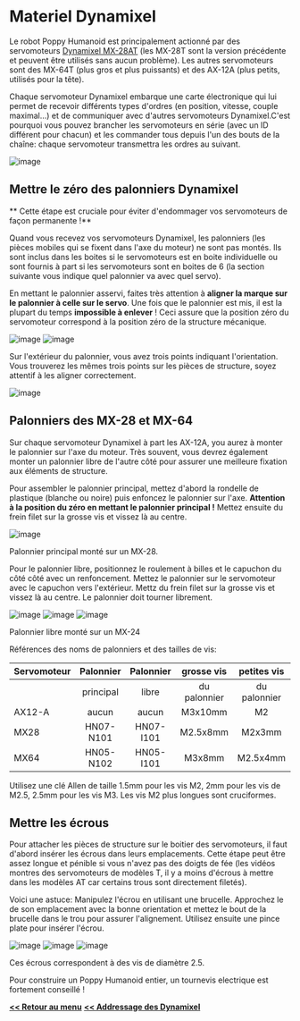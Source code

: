 # Materiel Dynamixel

Le robot Poppy Humanoid est principalement actionné par des servomoteurs [Dynamixel MX-28AT](http://www.generationrobots.com/fr/401858-servomotor-dynamixel-mx-28at.html) (les MX-28T sont la version précédente et peuvent être utilisés sans aucun problème). Les autres servomoteurs sont des MX-64T (plus gros et plus puissants) et des AX-12A (plus petits, utilisés pour la tête).

Chaque servomoteur Dynamixel embarque une carte électronique qui lui permet de recevoir différents types d'ordres (en position, vitesse, couple maximal...) et de communiquer avec d'autres servomoteurs Dynamixel.C'est pourquoi vous pouvez brancher les servomoteurs en série (avec un ID différent pour chacun) et les commander tous depuis l'un des bouts de la chaîne: chaque servomoteur transmettra les ordres au suivant.

![image](../en/img/daisy_link.JPG)

## Mettre le zéro des palonniers Dynamixel


** Cette étape est cruciale pour éviter d'endommager vos servomoteurs de façon permanente !**

Quand vous recevez vos servomoteurs Dynamixel, les palonniers (les pièces mobiles qui se fixent dans l'axe du moteur) ne sont pas montés. Ils sont inclus dans les boites si le servomoteurs est en boite individuelle ou sont fournis à part si les servomoteurs sont en boites de 6 (la section suivante vous indique quel palonnier va avec quel servo).

En mettant le palonnier asservi, faites très attention à **aligner la marque sur le palonnier à celle sur le servo**. Une fois que le palonnier est mis, il est la plupart du temps **impossible à enlever** ! Ceci assure que la position zéro du servomoteur correspond à la position zéro de la structure mécanique.

![image](../en/img/zero.JPG) ![image](../en/img/zero2.JPG)

Sur l'extérieur du palonnier, vous avez trois points indiquant l'orientation. Vous trouverez les mêmes trois points sur les pièces de structure, soyez attentif à les aligner correctement.

![image](../en/img/zero3.JPG)

## Palonniers des MX-28 et MX-64

Sur chaque servomoteur Dynamixel à part les AX-12A, you aurez à monter le palonnier sur l'axe du moteur. Très souvent, vous devrez également monter un palonnier libre de l'autre côté pour assurer une meilleure fixation aux éléments de structure.

Pour assembler le palonnier principal, mettez d'abord la rondelle de plastique (blanche ou noire) puis enfoncez le palonnier sur l'axe. **Attention à la position du zéro en mettant le palonnier principal !** Mettez ensuite du frein filet sur la grosse vis et vissez là au centre.

![image](../en/img/MX28N.JPG)

Palonnier principal monté sur un MX-28.

Pour le palonnier libre, positionnez le roulement à billes et le capuchon du côté côté avec un renfoncement. Mettez le palonnier sur le servomoteur avec le capuchon vers l'extérieur. Mettz du frein filet sur la grosse vis et vissez là au centre. Le palonnier doit tourner librement.

![image](../en/img/MX64I1.JPG) ![image](../en/img/MX64I2.JPG) ![image](../en/img/MX64I3.JPG)

Palonnier libre monté sur un MX-24

Références des noms de palonniers et des tailles de vis:

| Servomoteur | Palonnier | Palonnier | grosse vis   | petites vis  | vis du  |
|------------| :-----------: | :-----------: | :----------------:| :-------------: | :-------------:|
|             | principal | libre     | du palonnier | du palonnier | boitier | 
|AX12-A |      aucun |       aucun      |    M3x10mm |           M2      |       M2
|  MX28   |   HN07-N101 |  HN07-I101   |   M2.5x8mm  |       M2x3mm    |    M2.5x6mm
|  MX64    |  HN05-N102  | HN05-I101  |     M3x8mm  |        M2.5x4mm   |    M2.5x6mm |

Utilisez une clé Allen de taille 1.5mm pour les vis M2, 2mm pour les vis de M2.5, 2.5mm pour les vis M3. Les vis M2 plus longues sont cruciformes.

## Mettre les écrous

Pour attacher les pièces de structure sur le boitier des servomoteurs, il faut d'abord insérer les écrous dans leurs emplacements. Cette étape peut être assez longue et pénible si vous n'avez pas des doigts de fée (les vidéos montres des servomoteurs de modèles T, il y a moins d'écrous à mettre dans les modèles AT car certains trous sont directement filetés).

Voici une astuce: Manipulez l'écrou en utilisant une brucelle. Approchez le de son emplacement avec la bonne orientation et mettez le bout de la brucelle dans le trou pour assurer l'alignement. Utilisez ensuite une pince plate pour insérer l'écrou.

![image](../en/img/nuts1.JPG) ![image](../en/img/nuts2.JPG) ![image](../en/img/nuts3.JPG)

Ces écrous correspondent à des vis de diamètre 2.5.

Pour construire un Poppy Humanoid entier, un tournevis electrique est fortement conseillé ! 


[**<< Retour au menu**](guideAssemblage.md)
[**<< Addressage des Dynamixel**](addressage_dynamixel.md)








